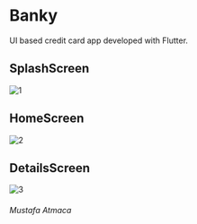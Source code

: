 # Banky
UI based credit card app developed with Flutter.

## SplashScreen
![1](https://user-images.githubusercontent.com/58891564/193056056-abe160f6-070a-41e6-9d13-80ee38b52d26.png)

## HomeScreen
![2](https://user-images.githubusercontent.com/58891564/193056069-f2749d92-2c83-4a58-a438-287ce66c3d77.png)

## DetailsScreen
![3](https://user-images.githubusercontent.com/58891564/193056095-d982552d-7af4-4d90-a5cd-a9cc4c1a2d4b.png)

###### Mustafa Atmaca
